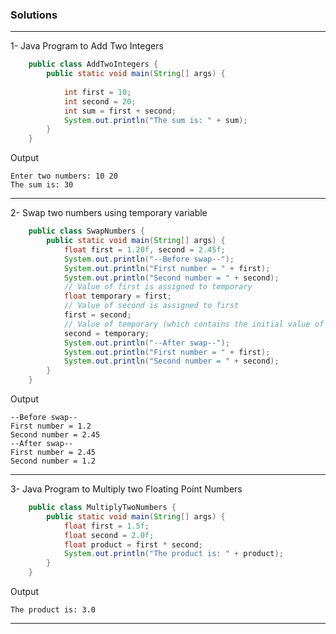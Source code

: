 ### Solutions

-----

1- Java Program to Add Two Integers

```java
    public class AddTwoIntegers {
        public static void main(String[] args) {
            
            int first = 10;
            int second = 20;
            int sum = first + second;
            System.out.println("The sum is: " + sum);
        }
    }
```

Output
```
Enter two numbers: 10 20
The sum is: 30
```

-----

2- Swap two numbers using temporary variable

```java
    public class SwapNumbers {
        public static void main(String[] args) {
            float first = 1.20f, second = 2.45f;
            System.out.println("--Before swap--");
            System.out.println("First number = " + first);
            System.out.println("Second number = " + second);
            // Value of first is assigned to temporary
            float temporary = first;
            // Value of second is assigned to first
            first = second;
            // Value of temporary (which contains the initial value of first) is assigned to second
            second = temporary;
            System.out.println("--After swap--");
            System.out.println("First number = " + first);
            System.out.println("Second number = " + second);
        }
    }
```

Output
```
--Before swap--
First number = 1.2
Second number = 2.45
--After swap--
First number = 2.45
Second number = 1.2
```

------

3- Java Program to Multiply two Floating Point Numbers

```java
    public class MultiplyTwoNumbers {
        public static void main(String[] args) {
            float first = 1.5f;
            float second = 2.0f;
            float product = first * second;
            System.out.println("The product is: " + product);
        }
    }
```
Output
```
The product is: 3.0
```

-----

